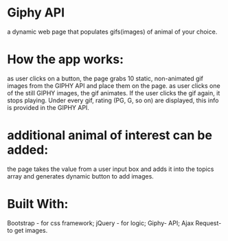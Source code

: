 
# Giphy API 

a dynamic web page that populates gifs(images) of animal of your choice.

# How the app works:
 as user clicks on a button, the page grabs 10 static, non-animated gif images from the GIPHY API and place them on the page.
 as user clicks one of the still GIPHY images, the gif animates. If the user clicks the gif again, it stops playing.
 Under every gif, rating (PG, G, so on) are displayed, this info is provided in the GIPHY API.
 
# additional animal of interest can be added:

the page takes the value from a user input box and adds it into the topics array and generates dynamic button to add images. 

# Built With:

Bootstrap - for css framework;
jQuery - for logic;
Giphy- API;
Ajax Request- to get images.



